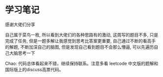 # 学习笔记
感谢大佬们分享

自己属于菜鸟一枚, 所以看到大佬们的各种思路有的激动, 这周写的题目不多, 只是完成了任务, 但是一题多解让我感觉到思考比答案更重要, 自己通过不断的看高手的解题, 不断加深自己的脑图,
但是发现自己看到题目不会那么懵逼, 可以先遍历自己大脑思考一下



Chao: 代码总体看起来不错，继续保持联系。注意多看 leetcode 中文版的题解和国际版上的discuss高票代码。